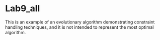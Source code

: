 # Lab9_all

This is an example of an evolutionary algorithm demonstrating constraint handling techniques, and it is not intended to represent the most optimal algorithm.
